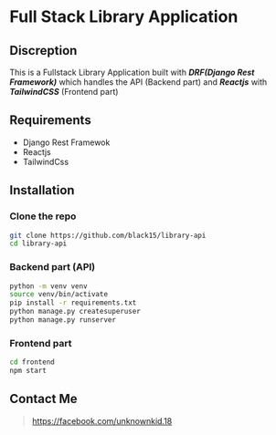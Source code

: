 # Full Stack Library Application 
## Discreption
This is a Fullstack Library Application built with ***DRF(Django Rest Framework)*** which handles the API (Backend part) and ***Reactjs*** with ***TailwindCSS*** (Frontend part)
## Requirements
- Django Rest Framewok
- Reactjs
- TailwindCss
## Installation
### Clone the repo
```bash
git clone https://github.com/black15/library-api
cd library-api
```
### Backend part (API)
```bash
python -m venv venv
source venv/bin/activate
pip install -r requirements.txt
python manage.py createsuperuser
python manage.py runserver
```
### Frontend part
```bash
cd frontend
npm start
```

## Contact Me
> https://facebook.com/unknownkid.18

